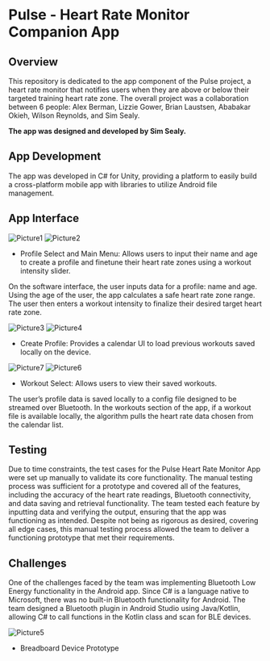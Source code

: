 # Pulse - Heart Rate Monitor Companion App

## Overview
This repository is dedicated to the app component of the Pulse project, a heart rate monitor that notifies users when they are above or below their targeted training heart rate zone. The overall project was a collaboration between 6 people: Alex Berman, Lizzie Gower, Brian Laustsen, Ababakar Okieh, Wilson Reynolds, and Sim Sealy. 

**The app was designed and developed by Sim Sealy.**

## App Development
The app was developed in C# for Unity, providing a platform to easily build a cross-platform mobile app with libraries to utilize Android file management.

## App Interface
![Picture1](https://user-images.githubusercontent.com/14210389/215823857-04584073-b2e4-4eef-988e-5bb950a48072.png)
![Picture2](https://user-images.githubusercontent.com/14210389/215823881-ae11597e-8557-45a4-937d-eb09c782bdbf.png)
- Profile Select and Main Menu: Allows users to input their name and age to create a profile and finetune their heart rate zones using a workout intensity slider.

On the software interface, the user inputs data for a profile: name and age. Using the age of the user, the app calculates a safe heart rate zone range. The user then enters a workout intensity to finalize their desired target heart rate zone.

![Picture3](https://user-images.githubusercontent.com/14210389/215823952-05a1d01f-4689-42ba-8d90-033efcb2427c.png)
![Picture4](https://user-images.githubusercontent.com/14210389/215823964-6486bc1d-120d-4825-a52f-e33e128baa13.png)
- Create Profile: Provides a calendar UI to load previous workouts saved locally on the device.


![Picture7](https://user-images.githubusercontent.com/14210389/215823984-34f9a0bf-fd68-49f7-8550-ea491804708d.png)
![Picture6](https://user-images.githubusercontent.com/14210389/215824002-572bc582-129b-4113-8998-06f9149fbb67.png)
- Workout Select: Allows users to view their saved workouts.

The user’s profile data is saved locally to a config file designed to be streamed over Bluetooth. In the workouts section of the app, if a workout file is available locally, the algorithm pulls the heart rate data chosen from the calendar list.

## Testing
Due to time constraints, the test cases for the Pulse Heart Rate Monitor App were set up manually to validate its core functionality. The manual testing process was sufficient for a prototype and covered all of the features, including the accuracy of the heart rate readings, Bluetooth connectivity, and data saving and retrieval functionality. The team tested each feature by inputting data and verifying the output, ensuring that the app was functioning as intended. Despite not being as rigorous as desired, covering all edge cases, this manual testing process allowed the team to deliver a functioning prototype that met their requirements.

## Challenges
One of the challenges faced by the team was implementing Bluetooth Low Energy functionality in the Android app. Since C# is a language native to Microsoft, there was no built-in Bluetooth functionality for Android. The team designed a Bluetooth plugin in Android Studio using Java/Kotlin, allowing C# to call functions in the Kotlin class and scan for BLE devices.


![Picture5](https://user-images.githubusercontent.com/14210389/215824439-e28bada1-0149-449c-bda1-4a140196a814.png)
- Breadboard Device Prototype
